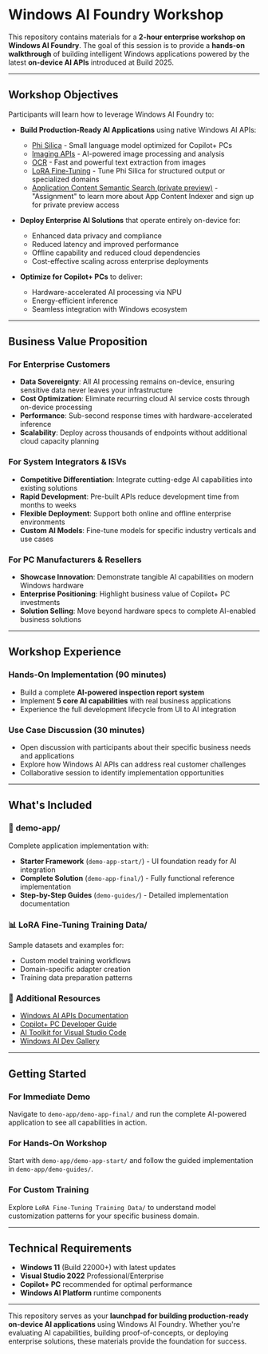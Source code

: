 # Windows AI Foundry Workshop

This repository contains materials for a **2-hour enterprise workshop on Windows AI Foundry**. The goal of this session is to provide a **hands-on walkthrough** of building intelligent Windows applications powered by the latest **on-device AI APIs** introduced at Build 2025.

---

## Workshop Objectives

Participants will learn how to leverage Windows AI Foundry to:

- **Build Production-Ready AI Applications** using native Windows AI APIs:
  - [Phi Silica](https://learn.microsoft.com/en-us/windows/ai/apis/phi-silica) - Small language model optimized for Copilot+ PCs
  - [Imaging APIs](https://learn.microsoft.com/en-us/windows/ai/apis/imaging) - AI-powered image processing and analysis
  - [OCR](https://learn.microsoft.com/en-us/windows/ai/apis/text-recognition) - Fast and powerful text extraction from images
  - [LoRA Fine-Tuning](https://learn.microsoft.com/en-us/windows/ai/apis/phi-silica-lora) - Tune Phi Silica for structured output or specialized domains
  - [Application Content Semantic Search (private preview)](https://aka.ms/WindowsAISemanticSearch) - "Assignment" to learn more about App Content Indexer and sign up for private preview access

- **Deploy Enterprise AI Solutions** that operate entirely on-device for:
  - Enhanced data privacy and compliance
  - Reduced latency and improved performance
  - Offline capability and reduced cloud dependencies
  - Cost-effective scaling across enterprise deployments

- **Optimize for Copilot+ PCs** to deliver:
  - Hardware-accelerated AI processing via NPU
  - Energy-efficient inference
  - Seamless integration with Windows ecosystem

---

## Business Value Proposition

### For Enterprise Customers
- **Data Sovereignty**: All AI processing remains on-device, ensuring sensitive data never leaves your infrastructure
- **Cost Optimization**: Eliminate recurring cloud AI service costs through on-device processing
- **Performance**: Sub-second response times with hardware-accelerated inference
- **Scalability**: Deploy across thousands of endpoints without additional cloud capacity planning

### For System Integrators & ISVs
- **Competitive Differentiation**: Integrate cutting-edge AI capabilities into existing solutions
- **Rapid Development**: Pre-built APIs reduce development time from months to weeks
- **Flexible Deployment**: Support both online and offline enterprise environments
- **Custom AI Models**: Fine-tune models for specific industry verticals and use cases

### For PC Manufacturers & Resellers
- **Showcase Innovation**: Demonstrate tangible AI capabilities on modern Windows hardware
- **Enterprise Positioning**: Highlight business value of Copilot+ PC investments
- **Solution Selling**: Move beyond hardware specs to complete AI-enabled business solutions

---

## Workshop Experience

### **Hands-On Implementation** (90 minutes)
- Build a complete **AI-powered inspection report system**
- Implement **5 core AI capabilities** with real business applications
- Experience the full development lifecycle from UI to AI integration

### **Use Case Discussion** (30 minutes)
- Open discussion with participants about their specific business needs and applications
- Explore how Windows AI APIs can address real customer challenges
- Collaborative session to identify implementation opportunities

---

## What's Included

### 📁 **demo-app/**
Complete application implementation with:
- **Starter Framework** (`demo-app-start/`) - UI foundation ready for AI integration
- **Complete Solution** (`demo-app-final/`) - Fully functional reference implementation
- **Step-by-Step Guides** (`demo-guides/`) - Detailed implementation documentation

### 📊 **LoRA Fine-Tuning Training Data/**
Sample datasets and examples for:
- Custom model training workflows
- Domain-specific adapter creation
- Training data preparation patterns

### 🔗 **Additional Resources**
- [Windows AI APIs Documentation](https://learn.microsoft.com/en-us/windows/ai/)
- [Copilot+ PC Developer Guide](https://learn.microsoft.com/en-us/windows/ai/copilot-pc)
- [AI Toolkit for Visual Studio Code](https://marketplace.visualstudio.com/items?itemName=ms-windows-ai-studio.windows-ai-studio)
- [Windows AI Dev Gallery](https://github.com/microsoft/ai-dev-gallery)

---

## Getting Started

### **For Immediate Demo**
Navigate to `demo-app/demo-app-final/` and run the complete AI-powered application to see all capabilities in action.

### **For Hands-On Workshop**
Start with `demo-app/demo-app-start/` and follow the guided implementation in `demo-app/demo-guides/`.

### **For Custom Training**
Explore `LoRA Fine-Tuning Training Data/` to understand model customization patterns for your specific business domain.

---


## Technical Requirements

- **Windows 11** (Build 22000+) with latest updates
- **Visual Studio 2022** Professional/Enterprise
- **Copilot+ PC** recommended for optimal performance
- **Windows AI Platform** runtime components

---

This repository serves as your **launchpad for building production-ready on-device AI applications** using Windows AI Foundry. Whether you're evaluating AI capabilities, building proof-of-concepts, or deploying enterprise solutions, these materials provide the foundation for success.